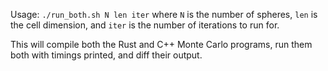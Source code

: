 Usage: `./run_both.sh N len iter` where `N` is the number of spheres, `len` is the cell dimension, and `iter` is the number of iterations to run for.

This will compile both the Rust and C++ Monte Carlo programs, run them both with timings
printed, and diff their output.
